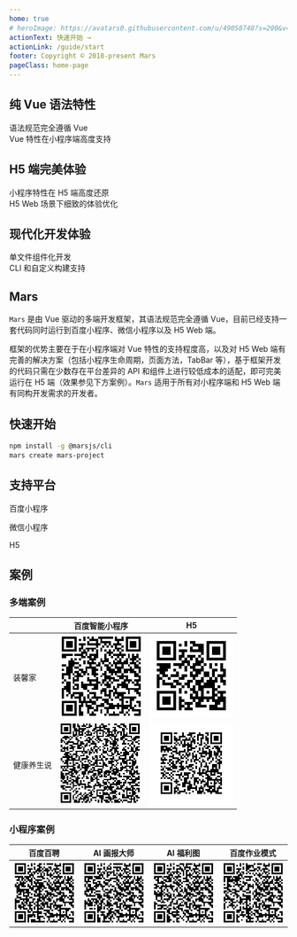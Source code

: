 ```yaml
---
home: true
# heroImage: https://avatars0.githubusercontent.com/u/49058748?s=200&v=4
actionText: 快速开始 →
actionLink: /guide/start
footer: Copyright © 2018-present Mars
pageClass: home-page
---
```


<!-- features start -->
<div class="features">
<div class="feature">
    <h2>纯 Vue 语法特性</h2>
    <p>语法规范完全遵循 Vue<br />Vue 特性在小程序端高度支持</p>
</div>
<div class="feature">
    <h2>H5 端完美体验</h2>
    <p>小程序特性在 H5 端高度还原<br />H5 Web 场景下细致的体验优化</p>
</div>
<div class="feature">
    <h2>现代化开发体验</h2>
    <p>单文件组件化开发<br />CLI 和自定义构建支持</p>
</div>
</div>
<!-- features end -->

## Mars

`Mars` 是由 Vue 驱动的多端开发框架，其语法规范完全遵循 Vue，目前已经支持一套代码同时运行到百度小程序、微信小程序以及 H5 Web 端。

框架的优势主要在于在小程序端对 Vue 特性的支持程度高，以及对 H5 Web 端有完善的解决方案（包括小程序生命周期，页面方法，TabBar 等），基于框架开发的代码只需在少数存在平台差异的 API 和组件上进行较低成本的适配，即可完美运行在 H5 端（效果参见下方案例）。`Mars` 适用于所有对小程序端和 H5 Web 端有同构开发需求的开发者。

## 快速开始
```bash
npm install -g @marsjs/cli
mars create mars-project
```

## 支持平台

百度小程序

微信小程序

H5

## 案例

### 多端案例

| | 百度智能小程序 | H5 |
|-|-|-|
| 装馨家 | ![](./assets/qr-jiazhuang.png) | ![](./assets/qr-jiazhuang-h5.png) |
| 健康养生说 | ![](./assets/qr-yangsheng.png) | ![](./assets/qr-yangsheng-h5.png) |

### 小程序案例

| 百度百聘 | AI 画报大师 | AI 福利图 | 百度作业模式 |
|-|-|-|-|
| ![](./assets/qr-baipin.png) | ![](./assets/qr-huabao.png) | ![](./assets/qr-fuli.png) | ![](./assets/qr-zuoye.png) |
